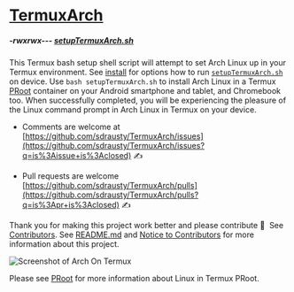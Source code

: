 # [TermuxArch](https://github.com/sdrausty/TermuxArch)

##### -rwxrwx--- [setupTermuxArch.sh](https://sdrausty.github.io/TermuxArch/setupTermuxArch.sh)  

This Termux bash setup shell script will attempt to set Arch Linux up in your Termux environment.  See [install](docs/install) for options how to run [`setupTermuxArch.sh`](setupTermuxArch.sh) on device.  Use `bash setupTermuxArch.sh` to install Arch Linux in a Termux [PRoot](docs/PRoot) container on your Android smartphone and tablet, and Chromebook too.  When successfully completed, you will be experiencing the pleasure of the Linux command prompt in Arch Linux in Termux on your device. 

* Comments are welcome at [https://github.com/sdrausty/TermuxArch/issues](https://github.com/sdrausty/TermuxArch/issues?q=is%3Aissue+is%3Aclosed) ✍ 

* Pull requests are welcome [https://github.com/sdrausty/TermuxArch/pulls](https://github.com/sdrausty/TermuxArch/pulls?q=is%3Apr+is%3Aclosed) ✍ 

Thank you for making this project work better and please contribute 🔆  See [Contributors](https://sdrausty.github.io/TermuxArch/CONTRIBUTORS).  See [README.md](README.md) and [Notice to Contributors](https://sdrausty.github.io/TermuxArch/NOTICE.html) for more information about this project.

![Screenshot of Arch On Termux](imgs/IMG_20171019_190414.jpg)

Please see [PRoot](PRoot) for more information about Linux in Termux PRoot.  
